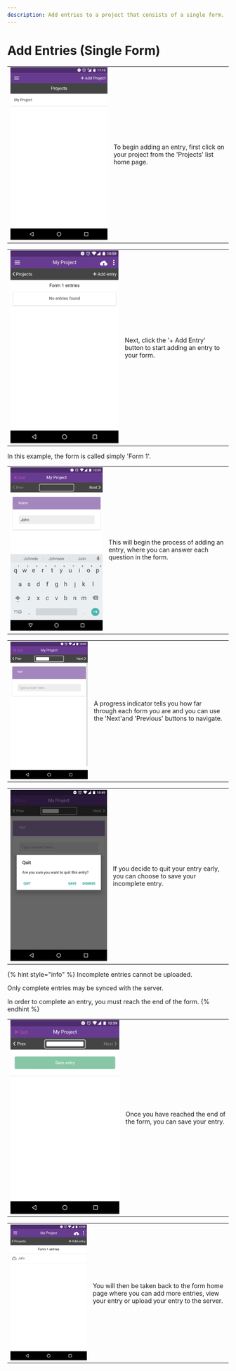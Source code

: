 ```yaml
---
description: Add entries to a project that consists of a single form.
---
```


# Add Entries (Single Form)

|                                                 |                                                                                           |
| ----------------------------------------------- | ----------------------------------------------------------------------------------------- |
| ![](<../.gitbook/assets/projects-page (1).png>) | To begin adding an entry, first click on your project from the 'Projects' list home page. |

|                                              |                                                                             |
| -------------------------------------------- | --------------------------------------------------------------------------- |
| ![](../.gitbook/assets/my-project-empty.png) | Next, click the '+ Add Entry' button to start adding an entry to your form. |

In this example, the form is called simply 'Form 1'.

|                                      |                                                                                                 |
| ------------------------------------ | ----------------------------------------------------------------------------------------------- |
| ![](../.gitbook/assets/entry-q1.png) | This will begin the process of adding an entry, where you can answer each question in the form. |

|                                      |                                                                                                                                |
| ------------------------------------ | ------------------------------------------------------------------------------------------------------------------------------ |
| ![](../.gitbook/assets/entry-q2.png) | A progress indicator tells you how far through each form you are and you can use the 'Next'and 'Previous' buttons to navigate. |

|                                        |                                                                                       |
| -------------------------------------- | ------------------------------------------------------------------------------------- |
| ![](../.gitbook/assets/quit-entry.png) | If you decide to quit your entry early, you can choose to save your incomplete entry. |

{% hint style="info" %}
Incomplete  entries cannot be uploaded.&#x20;

Only complete entries may be synced with the server.&#x20;

In order to complete an entry, you must reach the end of the form.
{% endhint %}

|                                        |                                                                     |
| -------------------------------------- | ------------------------------------------------------------------- |
| ![](../.gitbook/assets/save-entry.png) | Once you have reached the end of the form, you can save your entry. |

|                                                      |                                                                                                                                       |
| ---------------------------------------------------- | ------------------------------------------------------------------------------------------------------------------------------------- |
| ![](<../.gitbook/assets/my-project-1-entry (2).png>) | You will then be taken back to the form home page where you can add more entries, view your entry or upload your entry to the server. |
